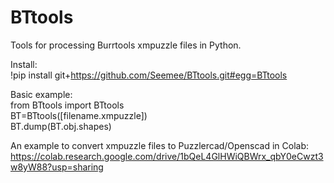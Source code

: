 # BTtools
Tools for processing Burrtools xmpuzzle files in Python.

Install:<br/>
!pip install git+https://github.com/Seemee/BTtools.git#egg=BTtools

Basic example:<br/>
from BTtools import BTtools<br/>
BT=BTtools([filename.xmpuzzle])<br/>
BT.dump(BT.obj.shapes)<br/>

An example to convert xmpuzzle files to Puzzlercad/Openscad in Colab:
https://colab.research.google.com/drive/1bQeL4GlHWiQBWrx_qbY0eCwzt3w8yW88?usp=sharing
